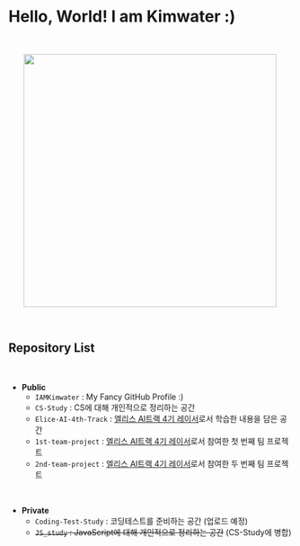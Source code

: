 # **Hello, World! I am Kimwater :)**
<br>
<p align="center"><img src="https://user-images.githubusercontent.com/97582839/177119073-08bcfb2f-ff3c-4fab-8d5b-428f810a296b.jpg" width="450px"></p>
<br>

## **Repository List**

<br>

* **Public**
	- `IAMKimwater` : My Fancy GitHub Profile :)
	- `CS-Study` : CS에 대해 개인적으로 정리하는 공간
	- `Elice-AI-4th-Track` : <u>엘리스 AI트랙 4기 레이서</u>로서 학습한 내용을 담은 공간
	- `1st-team-project` : <u>엘리스 AI트랙 4기 레이서</u>로서 참여한 첫 번째 팀 프로젝트
	- `2nd-team-project` : <u>엘리스 AI트랙 4기 레이서</u>로서 참여한 두 번째 팀 프로젝트

<br>

* **Private**
	- `Coding-Test-Study` : 코딩테스트를 준비하는 공간 (업로드 예정)
	- ~~`JS_study` : JavaScript에 대해 개인적으로 정리하는 공간~~ (CS-Study에 병합)



<!--
**iamkimwater/IAMKimwater** is a ✨ _special_ ✨ repository because its `README.md` (this file) appears on your GitHub profile.

Here are some ideas to get you started:

- 🔭 I’m currently working on ...
- 🌱 I’m currently learning ...
- 👯 I’m looking to collaborate on ...
- 🤔 I’m looking for help with ...
- 💬 Ask me about ...
- 📫 How to reach me: ...
- 😄 Pronouns: ...
- ⚡ Fun fact: ...
-->